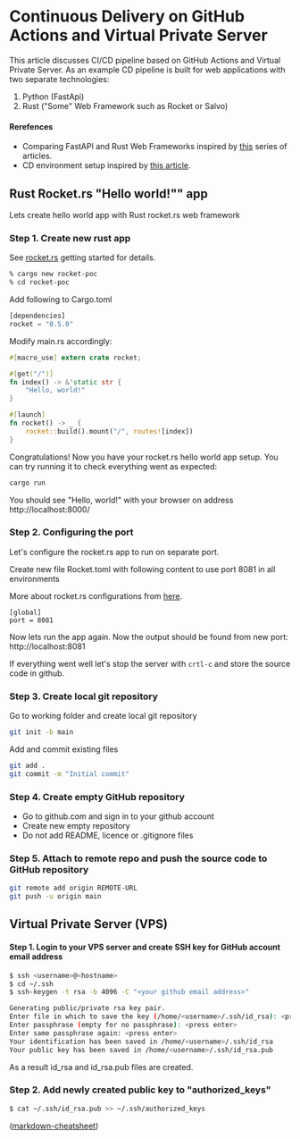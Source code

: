# Continuous Delivery on GitHub Actions and Virtual Private Server

This article discusses CI/CD pipeline based on GitHub Actions and Virtual Private Server. As an example CD pipeline is built for web applications with two separate technologies:

1. Python (FastApi)
2. Rust ("Some" Web Framework such as Rocket or Salvo)

#### Rerefences
* Comparing FastAPI and Rust Web Frameworks inspired by [this](https://dev.to/dbanty/replacing-fastapi-with-rust-part-1-intro-251h) series of articles.
* CD environment setup inspired by [this article](https://dev.to/knowbee/how-to-setup-continuous-deployment-of-a-website-on-a-vps-using-github-actions-54im).

## Rust Rocket.rs "Hello world!"" app

Lets create hello world app with Rust rocket.rs web framework

### Step 1. Create new rust app
See [rocket.rs](https://rocket.rs/v0.5/guide/getting-started/) getting started for details.
```bash
% cargo new rocket-poc
% cd rocket-poc
```
Add following to Cargo.toml
```rs
[dependencies]
rocket = "0.5.0"
```
Modify main.rs accordingly:
```rust
#[macro_use] extern crate rocket;

#[get("/")]
fn index() -> &'static str {
    "Hello, world!"
}

#[launch]
fn rocket() -> _ {
    rocket::build().mount("/", routes![index])
}
```
Congratulations! Now you have your rocket.rs hello world app setup. You can try running it to check everything went as expected:
```bash
cargo run
```
You should see "Hello, world!" with your browser on address http://localhost:8000/

### Step 2. Configuring the port
Let's configure the rocket.rs app to run on separate port.

Create new file Rocket.toml with following content to use port 8081 in all environments

More about rocket.rs configurations from [here](https://rocket.rs/v0.5/guide/configuration/#rockettoml).
```
[global]
port = 8081
```
Now lets run the app again. Now the output should be found from new port:
http://localhost:8081

If everything went well let's stop the server with ```crtl-c``` and store the source code in github.

### Step 3. Create local git repository
Go to working folder and create local git repository
```bash
git init -b main
```
Add and commit existing files
```bash
git add .
git commit -m "Initial commit"
```

### Step 4. Create empty GitHub repository
* Go to github.com and sign in to your github account
* Create new empty repository
* Do not add README, licence or .gitignore files

### Step 5. Attach to remote repo and push the source code to GitHub repository
```sh
git remote add origin REMOTE-URL
git push -u origin main
```

## Virtual Private Server (VPS)

#### Step 1. Login to your VPS server and create SSH key for GitHub account email address

```bash
$ ssh <username>@<hostname>
$ cd ~/.ssh
$ ssh-keygen -t rsa -b 4096 -C "<your github email address>"

Generating public/private rsa key pair.
Enter file in which to save the key (/home/<username>/.ssh/id_rsa): <press enter>
Enter passphrase (empty for no passphrase): <press enter>
Enter same passphrase again: <press enter>
Your identification has been saved in /home/<username>/.ssh/id_rsa
Your public key has been saved in /home/<username>/.ssh/id_rsa.pub
```

As a result id_rsa and id_rsa.pub files are created.

### Step 2. Add newly created public key to "authorized_keys"
```bash
$ cat ~/.ssh/id_rsa.pub >> ~/.ssh/authorized_keys
```

([markdown-cheatsheet](https://github.com/adam-p/markdown-here/wiki/Markdown-Cheatsheet))